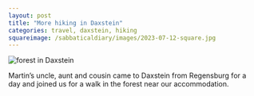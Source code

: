 ```yaml
---
layout: post
title: "More hiking in Daxstein"
categories: travel, daxstein, hiking
squareimage: /sabbaticaldiary/images/2023-07-12-square.jpg
---
```

<img src="/sabbaticaldiary/images/2023-07-12.jpg" alt="forest in Daxstein" class="center">

Martin’s uncle, aunt and cousin came to Daxstein from Regensburg for a day and joined us for a walk in the forest near our accommodation.
